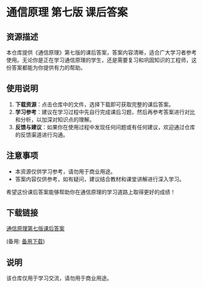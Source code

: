 # 通信原理 第七版 课后答案

## 资源描述

本仓库提供《通信原理》第七版的课后答案，答案内容清晰，适合广大学习者参考使用。无论你是正在学习通信原理的学生，还是需要复习和巩固知识的工程师，这份答案都能为你提供有力的帮助。

## 使用说明

1. **下载资源**：点击仓库中的文件，选择下载即可获取完整的课后答案。
2. **学习参考**：建议在学习过程中先自行完成课后习题，然后再参考答案进行对比和分析，以加深对知识点的理解。
3. **反馈与建议**：如果你在使用过程中发现任何问题或有任何建议，欢迎通过仓库的反馈渠道进行沟通。

## 注意事项

- 本资源仅供学习参考，请勿用于商业用途。
- 答案内容仅供参考，如有疑问，建议结合教材和课堂讲解进行深入学习。

希望这份课后答案能够帮助你在通信原理的学习道路上取得更好的成绩！

## 下载链接
[通信原理第七版课后答案](https://pan.quark.cn/s/d72171731c90) 

(备用: [备用下载](https://pan.baidu.com/s/1AkTc21UDLP0OezLoe-QFfA?pwd=1234))

## 说明

该仓库仅用于学习交流，请勿用于商业用途。
